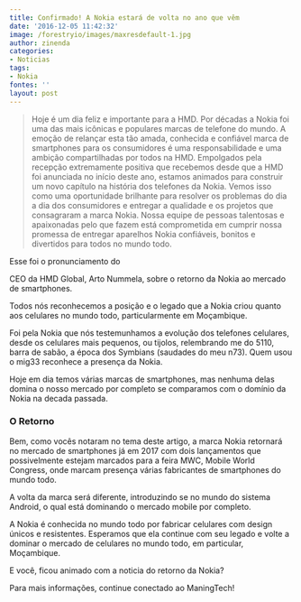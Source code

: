 ```yaml
---
title: Confirmado! A Nokia estará de volta no ano que vêm
date: '2016-12-05 11:42:32'
image: /forestryio/images/maxresdefault-1.jpg
author: zinenda
categories:
- Noticias
tags:
- Nokia
fontes: ''
layout: post
---
```

> Hoje é um dia feliz e importante para a HMD. Por décadas a Nokia foi uma das mais icônicas e populares marcas de telefone do mundo. A emoção de relançar esta tão amada, conhecida e confiável marca de smartphones para os consumidores é uma responsabilidade e uma ambição compartilhadas por todos na HMD. Empolgados pela recepção extremamente positiva que recebemos desde que a HMD foi anunciada no início deste ano, estamos animados para construir um novo capítulo na história dos telefones da Nokia. Vemos isso como uma oportunidade brilhante para resolver os problemas do dia a dia dos consumidores e entregar a qualidade e os projetos que consagraram a marca Nokia. Nossa equipe de pessoas talentosas e apaixonadas pelo que fazem está comprometida em cumprir nossa promessa de entregar aparelhos Nokia confiáveis, bonitos e divertidos para todos no mundo todo.

Esse foi o pronunciamento do

CEO da HMD Global, Arto Nummela, sobre o retorno da Nokia ao mercado de smartphones.

Todos nós reconhecemos a posição e o legado que a Nokia criou quanto aos celulares no mundo todo, particularmente em Moçambique.

Foi pela Nokia que nós testemunhamos a evolução dos telefones celulares, desde os celulares mais pequenos, ou tijolos, relembrando me do 5110, barra de sabão, a época dos Symbians (saudades do meu n73). Quem usou o mig33 reconhece a presença da Nokia.

Hoje em dia temos várias marcas de smartphones, mas nenhuma delas domina o nosso mercado por completo se comparamos com o domínio da Nokia na decada passada.

### O Retorno

Bem, como vocês notaram no tema deste artigo, a marca Nokia retornará no mercado de smartphones já em 2017 com dois lançamentos que possivelmente estejam marcados para a feira MWC, Mobile World Congress, onde marcam presença várias fabricantes de smartphones do mundo todo.

A volta da marca será diferente, introduzindo se no mundo do sistema Android, o qual está dominando o mercado mobile por completo.

A Nokia é conhecida no mundo todo por fabricar celulares com design únicos e resistentes. Esperamos que ela continue com seu legado e volte a dominar o mercado de celulares no mundo todo, em particular, Moçambique.

E você, ficou animado com a noticia do retorno da Nokia?

Para mais informações, continue conectado ao ManingTech!
